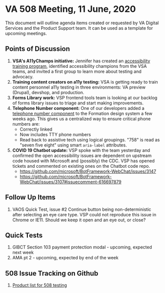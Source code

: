 # VA 508 Meeting, 11 June, 2020

This document will outline agenda items created or requested by VA Digital Services and the Product Support team. It can be used as a template for upcoming meetings.

## Points of Discussion

1. **VSA's A11yChamps initiative:** Jennifer has created an [accessibility training program](https://github.com/department-of-veterans-affairs/va.gov-team/tree/master/teams/vsa/accessibility/a11y-champs#vsa-a11ychamps-program), identified accessibility champions from the VSA teams, and invited a first group to learn more about testing and advocacy.
2. **Training content creators on a11y testing:** VSA is getting ready to train content personnel a11y testing in three environments: VA preview (Drupal), devshop, and production.
3. **Forms Library work:** VSP frontend tools team is looking at our backlog of forms library issues to triage and start making improvements.
4. **Telephone Number component:** One of our developers added a [telephone number component](https://github.com/department-of-veterans-affairs/veteran-facing-services-tools/pull/260/files) to the Formation design system a few weeks ago. This gives us a centralized way to ensure critical phone numbers are:
   * Correctly linked
   * Now includes TTY phone numbers
   * Read back to assistive tech using logical groupings. "758" is read as "seven five eight" using smart `aria-label` attributes.
5. **COVID 19 Chatbot update:** VSP spoke with the team yesterday and confirmed the open accessibility issues are dependent on upstream code housed with Microsoft and (possibly) the CDC. VSP has opened tickets and commented on existing ones on the Chatbot code repo.
   * https://github.com/microsoft/BotFramework-WebChat/issues/3147
   * https://github.com/microsoft/BotFramework-WebChat/issues/3107#issuecomment-616697879

## Follow Up Items

1. VAOS Quick Test, issue #2 Continue button being non-deterministic after selecting an eye care type. VSP could not reproduce this issue in Chrome or IE11. Should we keep it open and an eye out, or close?

## Quick Tests

1. GIBCT Section 103 payment protection modal - upcoming, expected next week
2. AMA pt 2 - upcoming, expected by end of the week

## 508 Issue Tracking on Github

1. [Product list for 508 testing](https://github.com/department-of-veterans-affairs/va.gov-team/blob/master/platform/accessibility/508-product-review-list.md)
